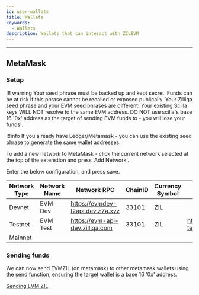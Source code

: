 ```yaml
---
id: user-wallets
title: Wallets
keywords:
  - Wallets
description: Wallets that can interact with ZILEVM
---
```


---

## MetaMask

### Setup

!!! warning
Your seed phrase must be backed up and kept secret.
Funds can be at risk if this phrase cannot be recalled or exposed publically.
Your Zilliqa seed phrase and your EVM seed phrases are different! Your existing Scilla keys WILL NOT resolve to the same EVM address. DO NOT use scilla's base 16 '0x' address as the target of sending EVM funds to - you will lose your funds!.

!!!info
If you already have Ledger/Metamask - you can use the existing seed phrase to generate the same wallet addresses.

To add a new network to MetaMask - click the current network selected at the top of the extenstion and press 'Add Network'.

Enter the below configuration, and press save.

| Network Type | Network Name | Network RPC                      | ChainID | Currency Symbol | Block Explorer URL                       |
| ------------ | ------------ | -------------------------------- | ------- | --------------- | ---------------------------------------- |
| Devnet       | EVM Dev      | https://evmdev-l2api.dev.z7a.xyz | 33101   | ZIL             |                                          |
| Testnet      | EVM Test     | https://evm-api-dev.zilliqa.com  | 33101   | ZIL             | https://zilliqa-testnet.tryethernal.com/ |
| Mainnet      |              |                                  |         |                 |                                          |

### Sending funds

We can now send EVMZIL (on metamask) to other metamask wallets using the send function, ensuring the target wallet is a base 16 '0x' address.

[Sending EVM ZIL](/img/evm/send_evm_zil.png)
